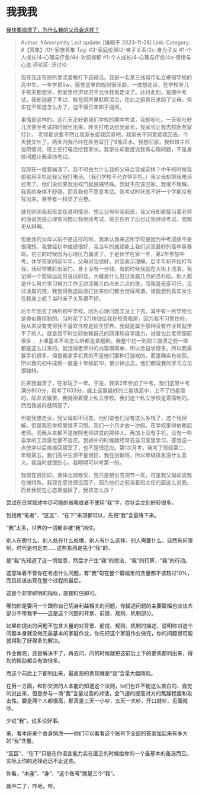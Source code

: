 # 我我我
[我快要崩溃了，为什么我的父母会这样？](https://www.zhihu.com/question/630282001/answer/3306022818)

> Author: #Anonymity
> Last update: [编辑于 2023-11-28]
> Link:
> Category: #【答集】/01-家族答集
> Tag: #3-家庭伦理/2-亲子关系/2c-身为子女 #1-个人成长/4-心理与疗愈/4d-对抗抑郁 #1-个人成长/4-心理与疗愈/4a-情绪与心态 
> 评论区:
> 泛讨论:

> 现在我正在厕所里流着眼打下这段话。我是一名某三线城市私立寄宿学校的高中生，一年学费5w，感觉这里的规则很压抑，一度想走读，在学校里几乎每天都想哭，但家里经济状况不允许我再走读了。此时此刻，是期中考试，我却逃避了考试，躲在厕所里默默哭泣，在此之前我已求助了父母，但实在不知道怎么办了，迫不得已来知乎提问。
>
> 事情是这样的。这几天正好是我们学校的期中考试，我却呕吐。一天呕吐好几次甚至考试的时候吐出来。昨天打电话给我家长，我家长让我去校医务室打针。 老师都说要不然让我家长接我回家吧，我家长不同意接我回去。今天我又吐了。两天内我已经在医务室打了6瓶吊水。我想回家。我和班主任说明情况，班主任打电话给我家长。我家长却直接说我有心理问题，不是身体问题让我坚持考试。
>
> 我现在一度要崩溃了。我不明白为什么我的父母会变成这样？中午的时候我偷偷用手机给我父母打电话。（我们学校不允许带手机。）我父母却把我电话拉黑了。他们说如果我出校门就是搞特殊。我就不应该回家。我很不理解。我真的身体不舒服，而且我也不愿意考试。我考试时状态不好一个字都没有写出来。甚至有一科交了白卷。
>
> 就在刚刚我和班主任说明情况，想让父母带我回去，我父母却直接当着老师的面说我是心理有问题让我继续考试，班主任听了后也让我继续考试。我都无从辩解。
>
> 但是我的父母以前不是这样的呀。我承认我来这所学校是因为中考成绩不是很理想。我曾经初中成绩很好，我当年的成绩能上我们这里最好的高中奥赛班，初三的时候因为心理压力崩溃了。于是休学在家一年，第2年参加中考。休学在家的前半年，父母对我很好。对我表示理解。后半年却开始打骂我，我经常被赶出家门。身上没有一分钱。有的时候我就在大街上流浪，我记得一个篮球运动员说过的话，大概是什么见过凌晨几点的洛杉矶。别人都是什么努力学习努力工作见过凌晨三四点五六点的夜，而我是无家可归，见过凌晨的夜。我觉得我这段话打出来你们都会觉得离谱。谁能想到真实发生在我身上呢？当时亲子关系很不好。
>
> 后半年我去了两所初中学校。因为心理问题又没上下去。其中有一所学校也是类似寄宿制的。当时花了3万块钱给我在校旁租房，因为我不习惯住校。我从来没有觉得我不喜欢住校是娇生惯养。我就是属于那种没有作业帮就学不了的人。就是我平时比较依赖自己的网课和自学能力，进度也比老师超前很多 ，上课基本不会怎么听都是拿题刷。我整个初一到初三崩溃之前一直都是这么过来的。就觉得老师讲的内容很简单，所以会自学很多。所以我需要手机很多。但是我拿手机真的不是他们那种打游戏的。而是确实有收获。所以我的初中成绩一直是十年级前10，很少掉出去。他们都说我的学习方法很独特。
>
> 后来我崩溃了，在家玩了一年。于是，我第2年参加了中考。我们这里中考满分800分，我考了633分，能上这里最好的三星级高中，上不了四星级的。除非去镇里。我就闹着要上私立学校。我们这个私立学校是寄宿制的。然后我爸妈就同意了。
>
> 但是我想走读，我父母却不同意。他们说他们没有这么多钱了，这个我理解。但是我在学校里很不习惯。我们一个月才放一次假。在学校里得依赖起老师。而我从来都不是按照老师进度的那种人。再加上没有手机，没有一些自学的工具感觉很不适应。我初中的时候就经常去自习室里学习。感觉这一点放学以后直接回寝室了，也不是很适应。第1次月考，我考了班级第二，年级第五。我们高中生源不是很好，我在创新班，所以年级排名没什么意义。我当时就很伤心，我明明可以考第一的。
>
> 我现在很压抑，身体也很难受，我只是想出去调节一天。可是我父母却说我在搞特殊。我现在感觉很没面子，因为他们之前当着班主任的面这么说我。而且我现在心态要崩掉了，我该怎么办？

尝试在日常叙述中尽可能的省略或者不使用“我”字，症状会立刻好转很多。

包括用“笔者”、“区区”、“在下”来顶都可以，先把“我”含量降下来。

“我”太多，世界的一切都会被“我”挡住。

别人在想什么，别人处在什么处境，别人有什么选择，别人需要什么，自然有何限制，时代是何走向……这些东西是先于“我”的，

是“我”先知道了这一切信息，然后才产生“我”的想法、“我”的打算，“我”的行动。

这意味着不管你在考虑什么问题，有“我”句在整个篇幅里的含量都不该超过10%，而且应该出现在整个过程的最后。

这是个非常鲜明的指标，直接盯住即可。

哪怕你是要问一个跟你自己切身利益相关的问题，你描述问题的主要篇幅也应该大部分不带我字——这是这个问题的背景、前提、规则、机制部分。

如果你提出的问题不包含大量的对背景、前提、规则、机制的描述，说明你对这个问题本身就没做完最基本的家庭作业，你先把这个家庭作业做完，你的问题很可能就得到了好得多的解决。

作业做完，还是解决不了，再去问，问的时候就把这前后上下的要素都列出来，得到的帮助都会有效很多。

而这个前后上下都列出来，最直观的表现就是“我”含量大幅降低。

在另一方面，和你交流的人本能的知道这个法则，ta们也许不能这么直白的、自觉的说出来，但是参与一场“我”含量过高的对话，会飞速的提高对方的焦躁程度和攻击性。要是两个人都很高，那真是三天一小吵，五天一大吵，开口就吵，见面就吵。

少说“我”，说多没好事。

来，看本座来个舍身饲虎——你们可以看看这个账号下全部的答案加起来有多大的“我”含量。

“区区”、“在下”只是在你语言能力实在匮乏的时候给你的一个最基本的备选而已。实际上你的选择远远不止这些。

你看，“本座”、“身”、“这个账号”就是三个“我”。

就中二了，咋地，哼。
